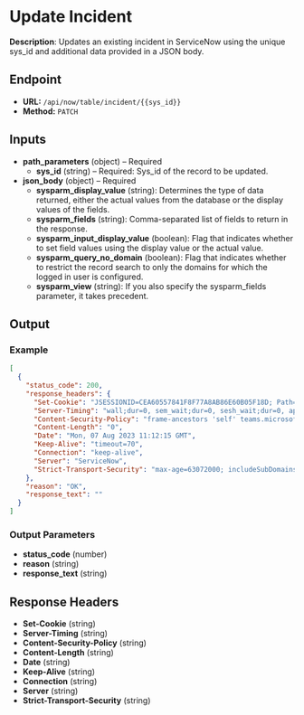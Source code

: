 # Update Incident

**Description**: Updates an existing incident in ServiceNow using the unique sys_id and additional data provided in a JSON body.

## Endpoint

- **URL:** `/api/now/table/incident/{{sys_id}}`
- **Method:** `PATCH`
## Inputs

- **path_parameters** (object) – Required
  - **sys_id** (string) – Required: Sys_id of the record to be updated.
- **json_body** (object) – Required
  - **sysparm_display_value** (string): Determines the type of data returned, either the actual values from the database or the display values of the fields.
  - **sysparm_fields** (string): Comma-separated list of fields to return in the response.
  - **sysparm_input_display_value** (boolean): Flag that indicates whether to set field values using the display value or the actual value.
  - **sysparm_query_no_domain** (boolean): Flag that indicates whether to restrict the record search to only the domains for which the logged in user is configured.
  - **sysparm_view** (string): If you also specify the sysparm_fields parameter, it takes precedent.
## Output

### Example

```json
[
  {
    "status_code": 200,
    "response_headers": {
      "Set-Cookie": "JSESSIONID=CEA60557841F8F77A8AB86E60B05F18D; Path=/; HttpOnly;Secure, BIGipServerpool_dev60827=999184138.46398.0000; path=/; Httponly; Secure",
      "Server-Timing": "wall;dur=0, sem_wait;dur=0, sesh_wait;dur=0, app_cpu;dur=0, db;dur=1, acl;dur=0, br;dur=null, ui_action;dur=0, cache_build;dur=0, scripting;dur=0",
      "Content-Security-Policy": "frame-ancestors 'self' teams.microsoft.com *.teams.microsoft.com",
      "Content-Length": "0",
      "Date": "Mon, 07 Aug 2023 11:12:15 GMT",
      "Keep-Alive": "timeout=70",
      "Connection": "keep-alive",
      "Server": "ServiceNow",
      "Strict-Transport-Security": "max-age=63072000; includeSubDomains"
    },
    "reason": "OK",
    "response_text": ""
  }
]
```
### Output Parameters

- **status_code** (number)
- **reason** (string)
- **response_text** (string)
## Response Headers

- **Set-Cookie** (string)
- **Server-Timing** (string)
- **Content-Security-Policy** (string)
- **Content-Length** (string)
- **Date** (string)
- **Keep-Alive** (string)
- **Connection** (string)
- **Server** (string)
- **Strict-Transport-Security** (string)